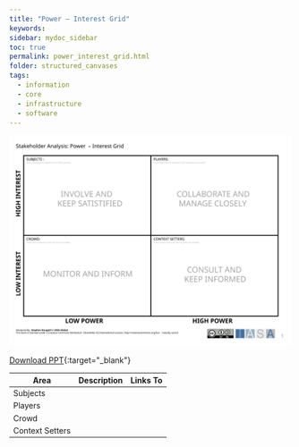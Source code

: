 ```yaml
---
title: "Power – Interest Grid"
keywords: 
sidebar: mydoc_sidebar
toc: true
permalink: power_interest_grid.html
folder: structured_canvases
tags: 
  - information
  - core
  - infrastructure
  - software
---
```



![image001](media/power_interest_grid001.svg)

[Download PPT](media/ppt/power_interest_grid.ppt){:target="_blank"}

| Area | Description | Links To |
| --- | --- | --- |
| Subjects |   |   |
| Players |   |   |
| Crowd |   |   |
| Context Setters |   |   |


